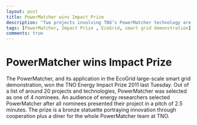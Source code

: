 ```yaml
---
layout: post
title: PowerMatcher wins Impact Prize
description: "Two projects involving TNO’s PowerMatcher technology are among the 100 most powerful sustainable solutions in the world gathered in the Sustainia100 list. Both projects are sustainable electricity demonstration projects: the EcoGrid prototype of the European smart electricity grid and PowerMatching City, the first living smart grid community in the world. This has been announced at the United Nations Conference on Sustainable Development in Rio de Janeiro. The list was presented in a plenary session to the high-level decision-makers and country representatives present in Rio. Gathered from 56 countries spread over six continents, Sustainia100 is a complete guide to innovative and scalable solutions instrumental in creating sustainable societies. Building on ready and available solutions only, Sustainia100 is as a tangible tool for sustainability professionals – from politicians to CEOs-­? dedicated to create desirable and sustainable societies. Together with industry partners, TNO is currently developing the PowerMatcher technology into a flexible power platform available for open use in smart grid projects worldwide."
tags: [PowerMatcher, Impact Prize , EcoGrid, smart grid demonstration]
comments: true
---
```


# PowerMatcher wins Impact Prize ##
The PowerMatcher, and its application in the EcoGrid large-scale smart grid demonstration, won the TNO Energy Impact Prize 2011 last Tuesday. Out of a list of around 20 projects and technologies, PowerMatcher was selected as one of 4 nominees. An audience of energy researchers selected PowerMatcher after all nominees presented their project in a pitch of 2.5 minutes.
The prize is a bronze statuette portraying innovation through cooperation plus a diner for the whole PowerMatcher team at TNO.